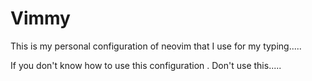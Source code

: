 # Vimmy

This is my personal configuration of neovim that I use for my typing.....

If you don't know how to use this configuration . Don't use this.....
